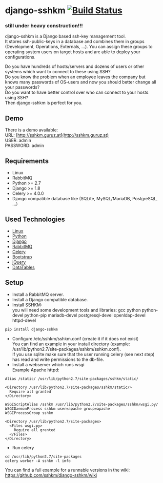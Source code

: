 # django-sshkm [![Build Status](https://travis-ci.org/sshkm/django-sshkm.svg?branch=master)](https://travis-ci.org/sshkm/django-sshkm)
### still under heavy construction!!!
django-sshkm is a Django based ssh-key management tool.  
It stores ssh-public-keys in a database and combines them in groups (Development, Operations, Externals, ...). You can assign these groups to operating system users on target hosts and are able to deploy your configurations.  
  
Do you have hundreds of hosts/servers and dozens of users or other systems which want to connect to these using SSH?  
Do you know the problem when an employee leaves the company but knows many passwords of OS-users and now you should better change all your passwords?  
Do you want to have better control over who can connect to your hosts using SSH?  
Then django-sshkm is perfect for you.

## Demo
There is a demo available:  
URL: [http://sshkm.guruz.at](http://sshkm.guruz.at)  
USER: admin  
PASSWORD: admin  

## Requirements
- Linux
- RabbitMQ
- Python >= 2.7
- Django >= 1.8
- Celery >= 4.0.0
- Django compatible database like (SQLite, MySQL/MariaDB, PostgreSQL, ...)

## Used Technologies
- [Linux](https://www.kernel.org)
- [Python](https://www.python.org)
- [Django](https://www.djangoproject.com)
- [RabbitMQ](https://www.rabbitmq.com)
- [Celery](http://www.celeryproject.org)
- [Bootstrap](http://getbootstrap.com)
- [jQuery](https://jquery.com)
- [DataTables](https://datatables.net)

## Setup
- Install a RabbitMQ server.
- Install a Django compatible database.
- Install SSHKM:  
  you will need some development tools and libraries: gcc python python-devel python-pip mariadb-devel postgresql-devel openldap-devel httpd-devel  
```bash
pip install django-sshkm
```
- Configure /etc/sshkm/sshkm.conf (create it if it does not exist)  
  You can find an example in your install directory (example: /usr/lib/python2.7/site-packages/sshkm/sshkm.conf).  
  If you use sqlite make sure that the user running celery (see next step) has read and write permissions to the db-file.
- Install a webserver which runs wsgi  
  Example Apache httpd:  
```
Alias /static/ /usr/lib/python2.7/site-packages/sshkm/static/

<Directory /usr/lib/python2.7/site-packages/sshkm/static/>
  Require all granted
</Directory>

WSGIScriptAlias /sshkm /usr/lib/python2.7/site-packages/sshkm/wsgi.py/
WSGIDaemonProcess sshkm user=apache group=apache
WSGIProcessGroup sshkm

<Directory /usr/lib/python2.7/site-packages>
  <Files wsgi.py>
    Require all granted
  </Files>
</Directory>
```
- Run celery  
```
cd /usr/lib/python2.7/site-packages
celery worker -A sshkm -l info
```

You can find a full example for a runnable versions in the wiki: https://github.com/sshkm/django-sshkm/wiki
